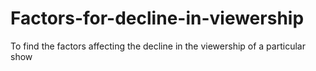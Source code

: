 # Factors-for-decline-in-viewership
To find the factors affecting the decline in the viewership of a particular show
